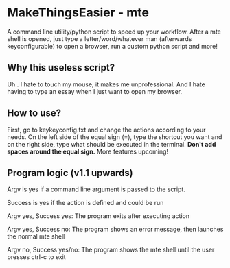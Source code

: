 # MakeThingsEasier - mte

A command line utility/python script to speed up your workflow. After a mte shell is opened, just type a letter/word/whatever man (afterwards keyconfigurable) to open a browser, run a custom python script and more!

## Why this useless script?

Uh.. I hate to touch my mouse, it makes me unprofessional. And I hate having to type an essay when I just want to open my browser.

## How to use?

First, go to keykeyconfig.txt and change the actions according to your needs. On the left side of the equal sign (=), type the shortcut you want and on the right side, type what should be executed in the terminal. **Don't add spaces around the equal sign.** More features upcoming!

## Program logic (v1.1 upwards)

Argv is yes if a command line argument is passed to the script.

Success is yes if the action is defined and could be run

Argv yes, Success yes: The program exits after executing action

Argv yes, Success no: The program shows an error message, then launches the normal mte shell

Argv no, Success yes/no: The program shows the mte shell until the user presses ctrl-c to exit